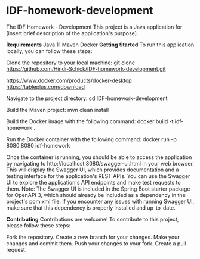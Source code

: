 # IDF-homework-development
The IDF Homework - Development
This project is a Java application for [insert brief description of the application's purpose].

**Requirements**
Java 11
Maven
Docker
**Getting Started**
To run this application locally, you can follow these steps:

Clone the repository to your local machine:
git clone https://github.com/Hindi-Schick/IDF-homework-development.git

https://www.docker.com/products/docker-desktop
https://tableplus.com/download

Navigate to the project directory:
cd IDF-homework-development

Build the Maven project:
mvn clean install

Build the Docker image with the following command:
docker build -t idf-homework .

Run the Docker container with the following command:
docker run -p 8080:8080 idf-homework

Once the container is running, you should be able to access the application by navigating to http://localhost:8080/swagger-ui.html in your web browser.
This will display the Swagger UI, which provides documentation and a testing interface for the application's REST APIs.
You can use the Swagger UI to explore the application's API endpoints and make test requests to them.
Note: The Swagger UI is included in the Spring Boot starter package for OpenAPI 3, which should already be included as a dependency in the project's pom.xml file. 
If you encounter any issues with running Swagger UI, make sure that this dependency is properly installed and up-to-date.


**Contributing**
Contributions are welcome! To contribute to this project, please follow these steps:

Fork the repository.
Create a new branch for your changes.
Make your changes and commit them.
Push your changes to your fork.
Create a pull request.


